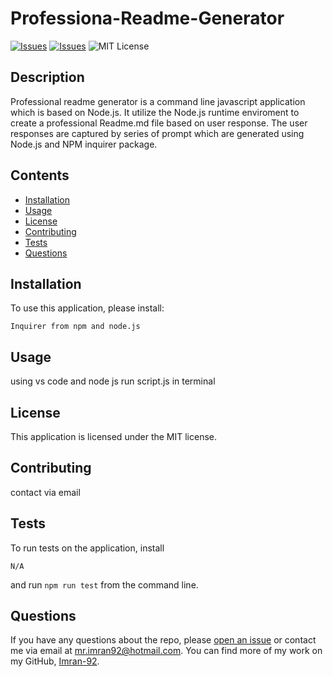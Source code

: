 # Professiona-Readme-Generator
[![Issues](https://img.shields.io/github/issues/Imran-92/Professional-Readme-Generator)](https://github.com/Imran-92/Professional-Readme-Generator/issues) [![Issues](https://img.shields.io/github/contributors/Imran-92/Professional-Readme-Generator)](https://github.com/Imran-92/Professional-Readme-Generator/graphs/contributors) ![MIT License](https://img.shields.io/badge/license-MIT-blue)

## Description
Professional readme generator is a command line javascript application which is based on Node.js. It utilize the Node.js runtime enviroment to create a professional Readme.md file based on user response. The user responses are captured by series of prompt which are generated using Node.js and NPM inquirer package.
## Contents
* [Installation](#installation)
* [Usage](#usage)
* [License](#license)
* [Contributing](#contributing)
* [Tests](#tests)
* [Questions](#questions)

## Installation
To use this application, please install: 
```
Inquirer from npm and node.js
```
    
## Usage
using vs code and node js run script.js in terminal
    
## License
This application is licensed under the MIT license.
    
## Contributing
contact via email
    
## Tests
To run tests on the application, install
```
N/A
```
and run `npm run test` from the command line.
    
## Questions
If you have any questions about the repo, please [open an issue](https://github.com/Imran-92/Professional-Readme-Generator/issues) or contact me via email at mr.imran92@hotmail.com. You can find more of my work on my GitHub, [Imran-92](https://github.com/Imran-92/).
    
